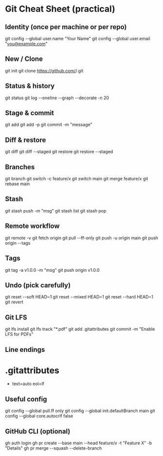 ﻿# Git Cheat Sheet (practical)

## Identity (once per machine or per repo)
git config --global user.name  "Your Name"
git config --global user.email "you@example.com"

## New / Clone
git init
git clone https://github.com/<you>/<repo>.git

## Status & history
git status
git log --oneline --graph --decorate -n 20

## Stage & commit
git add <path>
git add -p
git commit -m "message"

## Diff & restore
git diff
git diff --staged
git restore <file>
git restore --staged <file>

## Branches
git branch
git switch -c feature/x
git switch main
git merge feature/x
git rebase main

## Stash
git stash push -m "msg"
git stash list
git stash pop

## Remote workflow
git remote -v
git fetch origin
git pull --ff-only
git push -u origin main
git push origin --tags

## Tags
git tag -a v1.0.0 -m "msg"
git push origin v1.0.0

## Undo (pick carefully)
git reset --soft HEAD~1
git reset --mixed HEAD~1
git reset --hard HEAD~1
git revert <commit>

## Git LFS
git lfs install
git lfs track "*.pdf"
git add .gitattributes
git commit -m "Enable LFS for PDFs"

## Line endings
# .gitattributes
* text=auto eol=lf

## Useful config
git config --global pull.ff only
git config --global init.defaultBranch main
git config --global core.autocrlf false

## GitHub CLI (optional)
gh auth login
gh pr create --base main --head feature/x -t "Feature X" -b "Details"
gh pr merge --squash --delete-branch
